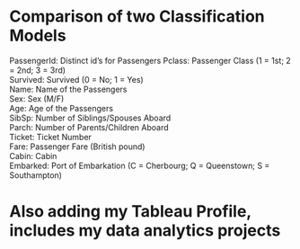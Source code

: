 # Comparison of two Classification Models

PassengerId: Distinct id’s for Passengers 
Pclass: Passenger Class (1 = 1st; 2 = 2nd; 3 = 3rd)  
Survived: Survived (0 = No; 1 = Yes)  
Name: Name of the Passengers   
Sex: Sex (M/F)  
Age: Age of the Passengers  
SibSp: Number of Siblings/Spouses Aboard  
Parch: Number of Parents/Children Aboard  
Ticket: Ticket Number  
Fare: Passenger Fare (British pound)  
Cabin: Cabin  
Embarked: Port of Embarkation (C = Cherbourg; Q = Queenstown; S = Southampton)  
 
# Also adding my Tableau Profile, includes my data analytics projects   
